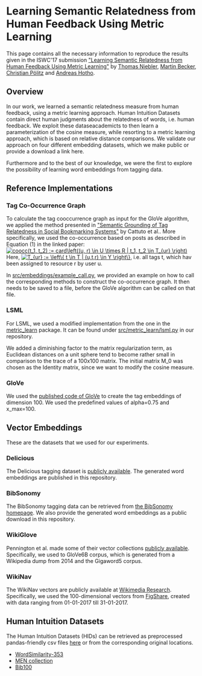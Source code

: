 # Learning Semantic Relatedness from Human Feedback Using Metric Learning

This page contains all the necessary information to reproduce the results given in the ISWC'17 submission
["Learning Semantic Relatedness from Human Feedback Using Metric Learning"](https://arxiv.org/abs/1705.07425)
by
[Thomas Niebler](http://www.dmir.uni-wuerzburg.de/staff/niebler),
[Martin Becker](http://www.dmir.uni-wuerzburg.de/staff/martinbecker),
[Christian Pölitz](http://www.dmir.uni-wuerzburg.de/staff/christian_poelitz) and
[Andreas Hotho](http://www.dmir.uni-wuerzburg.de/staff/hotho).

## Overview
In our work, we learned a semantic relatedness measure from human feedback, using a metric learning approach.
Human Intuition Datasets contain direct human judgments about the relatedness of words, i.e. human feedback.
We exploit these dataseacademicts to then learn a parameterization of the cosine measure, while resorting to
a metric learning approach, which is based on relative distance comparisons. We validate our approach on four
different embedding datasets, which we make public or provide a download a link here.

Furthermore and to the best of our knowledge, we were the first to explore the possibility of learning
word embeddings from tagging data.

## Reference Implementations
### Tag Co-Occurrence Graph
To calculate the tag cooccurrence graph as input for the GloVe algorithm, we applied
the method presented in ["Semantic Grounding of Tag Relatedness in Social Bookmarking Systems"](https://www.bibsonomy.org/bibtex/23d13a333db2d59968b6afda906006286/thoni)
by Cattuto et al.. More specifically, we used the co-occurrence based on posts as described in
Equation (1) in the linked paper:
<a href="https://www.codecogs.com/eqnedit.php?latex=coocc(t_1,&space;t_2)&space;:=&space;card\left((u,&space;r)&space;\in&space;U&space;\times&space;R&space;|&space;t_1,&space;t_2&space;\in&space;T_{ur}&space;\right)" target="_blank"><img src="https://latex.codecogs.com/gif.latex?coocc(t_1,&space;t_2)&space;:=&space;card\left((u,&space;r)&space;\in&space;U&space;\times&space;R&space;|&space;t_1,&space;t_2&space;\in&space;T_{ur}&space;\right)" title="coocc(t_1, t_2) := card\left((u, r) \in U \times R | t_1, t_2 \in T_{ur} \right)" /></a>
Here, <a href="https://www.codecogs.com/eqnedit.php?latex=T_{ur}&space;:=&space;\left\{&space;t&space;\in&space;T&space;|&space;(u,t,r)&space;\in&space;Y&space;\right\}" target="_blank"><img src="https://latex.codecogs.com/gif.latex?T_{ur}&space;:=&space;\left\{&space;t&space;\in&space;T&space;|&space;(u,t,r)&space;\in&space;Y&space;\right\}" title="T_{ur} := \left\{ t \in T | (u,t,r) \in Y \right\}" /></a>, i.e. all tags t, which hav been assigned
to resource r by user u.

In [src/embeddings/example_call.py](https://github.com/thomasniebler/semantics-metriclearning/blob/master/src/embeddings/example_call.py), we provided an example
on how to call the corresponding methods to construct the co-occurrence graph. It then needs to be saved to a file, before
the GloVe algorithm can be called on that file.

### LSML
For LSML, we used a modified implementation from the one in the [metric_learn](https://github.com/all-umass/metric-learn) package.
It can be found under [src/metric_learn/lsml.py](https://github.com/thomasniebler/semantics-metriclearning/blob/master/src/metric_learn/lsml.py)
in our repository.

We added a diminishing factor to the matrix regularization term, as Euclidean distances on a unit sphere tend to become
rather small in comparison to the trace of a 100x100 matrix. The initial matrix M_0 was chosen as the Identity matrix,
since we want to modify the cosine measure.

### GloVe
We used the [published code of GloVe](https://nlp.stanford.edu/projects/glove/) to create the tag embeddings of
dimension 100. We used the predefined values of alpha=0.75 and x_max=100.

## Vector Embeddings
These are the datasets that we used for our experiments.

### Delicious
The Delicious tagging dataset is [publicly available](http://www.zubiaga.org/datasets/socialbm0311).
The generated word embeddings are published in this repository. 

### BibSonomy
The BibSonomy tagging data can be retrieved from [the BibSonomy homepage](https://www.kde.cs.uni-kassel.de/bibsonomy/dumps/).
We also provide the generated word embeddings as a public download in this repository. 

### WikiGlove
Pennington et al. made some of their vector collections [publicly available](https://nlp.stanford.edu/projects/glove/).
Specifically, we used to GloVe6B corpus, which is generated from a Wikipedia dump from 2014 and the Gigaword5 corpus.

### WikiNav
The WikiNav vectors are publicly available at [Wikimedia Research](https://meta.wikimedia.org/wiki/Research:Wikipedia_Navigation_Vectors).
Specifically, we used the 100-dimensional vectors from [FigShare](https://figshare.com/articles/Wikipedia_Vectors/3146878), created
with data ranging from 01-01-2017 till 31-01-2017.

## Human Intuition Datasets
The Human Intuition Datasets (HIDs) can be retrieved as preprocessed pandas-friendly csv files 
[here](http://www.thomas-niebler.de/dataset-collection-for-evaluating-semantic-relatedness/)
or from the corresponding original locations.
* [WordSimilarity-353](http://www.cs.technion.ac.il/~gabr/resources/data/wordsim353/wordsim353.html)
* [MEN collection](https://staff.fnwi.uva.nl/e.bruni/MEN)
* [Bib100](http://dmir.org/datasets/bib100/)


